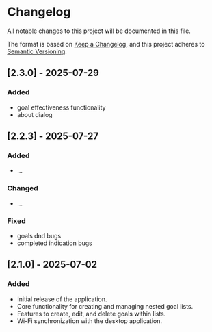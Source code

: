 # Changelog

All notable changes to this project will be documented in this file.

The format is based on [Keep a Changelog](https://keepachangelog.com/en/1.0.0/),
and this project adheres to [Semantic Versioning](https://semver.org/spec/v2.0.0.html).

## [2.3.0] - 2025-07-29

### Added
- goal effectiveness functionality
- about dialog

## [2.2.3] - 2025-07-27

### Added
- ...

### Changed
- ...

### Fixed
- goals dnd bugs
- completed indication bugs

## [2.1.0] - 2025-07-02

### Added
- Initial release of the application.
- Core functionality for creating and managing nested goal lists.
- Features to create, edit, and delete goals within lists.
- Wi-Fi synchronization with the desktop application.
